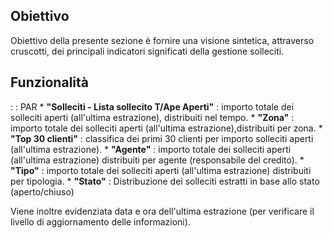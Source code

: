 ## Obiettivo
Obiettivo della presente sezione è fornire una visione sintetica, attraverso cruscotti,  dei principali indicatori  significati della gestione solleciti.

## Funzionalità
 :  : PAR
\* **"Solleciti - Lista sollecito T/Ape Aperti"** :  importo totale dei solleciti aperti (all'ultima estrazione), distribuiti nel tempo.
\* **"Zona"** :  importo totale dei solleciti aperti (all'ultima estrazione),distribuiti per zona.
\* **"Top 30 clienti"** :  classifica dei primi 30 clienti per importo solleciti aperti (all'ultima estrazione).
\* **"Agente"** :  importo totale dei solleciti aperti (all'ultima estrazione) distribuiti per agente (responsabile del credito).
\* **"Tipo"** :  importo totale dei solleciti aperti (all'ultima estrazione) distribuiti per tipologia.
\* **"Stato"** :  Distribuzione dei solleciti estratti  in base allo stato (aperto/chiuso)

Viene inoltre evidenziata data e ora dell'ultima estrazione (per verificare il livello di aggiornamento delle informazioni).








